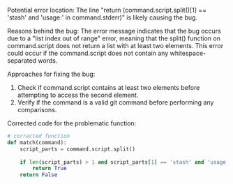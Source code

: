 Potential error location: The line "return (command.script.split()[1] == 'stash' and 'usage:' in command.stderr)" is likely causing the bug.

Reasons behind the bug: The error message indicates that the bug occurs due to a "list index out of range" error, meaning that the split() function on command.script does not return a list with at least two elements. This error could occur if the command.script does not contain any whitespace-separated words.

Approaches for fixing the bug: 
1. Check if command.script contains at least two elements before attempting to access the second element.
2. Verify if the command is a valid git command before performing any comparisons.

Corrected code for the problematic function:

```python
# corrected function
def match(command):
    script_parts = command.script.split()
    
    if len(script_parts) > 1 and script_parts[1] == 'stash' and 'usage:' in command.stderr and 'git' in command.script:
        return True
    return False
```
